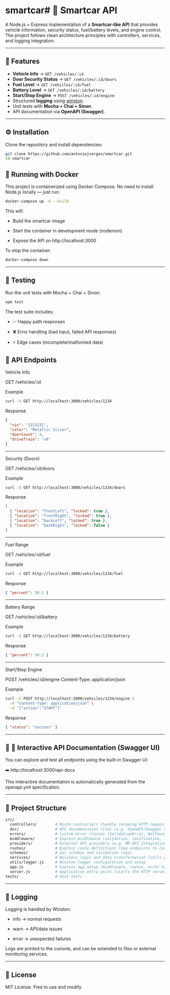 # smartcar# 🚗 Smartcar API

A Node.js + Express implementation of a **Smartcar-like API** that provides vehicle information, security status, fuel/battery levels, and engine control.  
The project follows clean architecture principles with controllers, services, and logging integration.

---

## 📑 Features

- **Vehicle Info** → `GET /vehicles/:id`
- **Door Security Status** → `GET /vehicles/:id/doors`
- **Fuel Level** → `GET /vehicles/:id/fuel`
- **Battery Level** → `GET /vehicles/:id/battery`
- **Start/Stop Engine** → `POST /vehicles/:id/engine`
- Structured **logging** using [winston](https://github.com/winstonjs/winston).
- Unit tests with **Mocha + Chai + Sinon**.
- API documentation via **OpenAPI (Swagger)**.

---

## ⚙️ Installation

Clone the repository and install dependencies:

```bash
git clone https://github.com/antoniojvargas/smartcar.git
cd smartcar
```

## 🐳 Running with Docker

This project is containerized using Docker Compose.
No need to install Node.js locally — just run:

```bash
docker-compose up -d --build
```

This will:

* Build the smartcar image

* Start the container in development mode (nodemon)

* Expose the API on http://localhost:3000

To stop the container:

```bash
docker-compose down
```

---

## 🧪 Testing

Run the unit tests with Mocha + Chai + Sinon:

```bash
npm test
```

The test suite includes:

- ✅ Happy path responses

- ❌ Error handling (bad input, failed API responses)

- ⚡ Edge cases (incomplete/malformed data)

## 📘 API Endpoints

Vehicle Info

GET /vehicles/:id

Example

```bash
curl -X GET http://localhost:3000/vehicles/1234
```

Response

```json
{
  "vin": "1213231",
  "color": "Metallic Silver",
  "doorCount": 4,
  "driveTrain": "v8"
}
```

---

Security (Doors)

GET /vehicles/:id/doors

Example

```bash
curl -X GET http://localhost:3000/vehicles/1234/doors
```

Response

```json
[
  { "location": "frontLeft", "locked": true },
  { "location": "frontRight", "locked": true },
  { "location": "backLeft", "locked": true },
  { "location": "backRight", "locked": false }
]
```

---

Fuel Range

GET /vehicles/:id/fuel

Example

```bash
curl -X GET http://localhost:3000/vehicles/1234/fuel
```

Response

```json
{ "percent": 30.2 }
```

---

Battery Range

GET /vehicles/:id/battery

Example

```bash
curl -X GET http://localhost:3000/vehicles/1234/battery
```

Response

```json
{ "percent": 50.3 }
```

---

Start/Stop Engine

POST /vehicles/:id/engine
Content-Type: application/json

Example

```bash
curl -X POST http://localhost:3000/vehicles/1234/engine \
  -H "Content-Type: application/json" \
  -d '{"action":"START"}'
```

Response

```json
{ "status": "success" }
```

---

## 📖 📖 Interactive API Documentation (Swagger UI)

You can explore and test all endpoints using the built-in Swagger UI:

➡️ http://localhost:3000/api-docs

This interactive documentation is automatically generated from the openapi.yml specification.

---

## 📂 Project Structure

```bash
src/
  controllers/        # Route controllers (handle incoming HTTP requests and responses)
  doc/                # API documentation files (e.g. OpenAPI/Swagger specs, markdown docs)
  errors/             # Custom error classes (ValidationError, NotFoundError, etc.)
  middleware/         # Express middleware (validation, sanitization, logging, etc.)
  providers/          # External API providers (e.g. MM API integration layer)
  routes/             # Express route definitions (map endpoints to controllers)
  schemas/            # Joi schemas and validation logic
  services/           # Business logic and data transformation (calls providers)
  utils/logger.js     # Winston logger configuration and setup
  app.js              # Express app setup (middleware, routes, error handling)
  server.js           # Application entry point (starts the HTTP server)
tests/                # Unit tests
```

---

## 📝 Logging

Logging is handled by Winston:

- info → normal requests

- warn → API/data issues

- error → unexpected failures

Logs are printed to the console, and can be extended to files or external monitoring services.

---

## 📜 License

MIT License. Free to use and modify.
